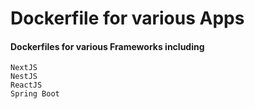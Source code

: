 # Dockerfile for various Apps
#### Dockerfiles for various Frameworks including

```
NextJS
NestJS
ReactJS
Spring Boot
```
